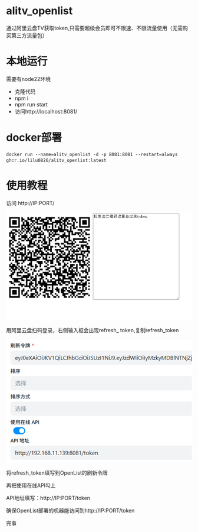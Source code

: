# alitv_openlist

通过阿里云盘TV获取token,只需要超级会员即可不限速、不限流量使用（无需购买第三方流量包）

# 本地运行
需要有node22环境
- 克隆代码
- npm i
- npm run start
- 访问http://localhost:8081/

# docker部署
```
docker run --name=alitv_openlist -d -p 8081:8081 --restart=always ghcr.io/lilu0826/alitv_openlist:latest
```

# 使用教程
访问 http://IP:PORT/

![alt text](image-1.png)

用阿里云盘扫码登录，右侧输入框会出现refresh_ token,复制refresh_token



![alt text](image-2.png)

将refresh_token填写到OpenList的刷新令牌

再把使用在线API勾上

API地址填写：http://IP:PORT/token

确保OpenList部署的机器能访问到http://IP:PORT/token

完事